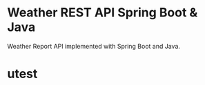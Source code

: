 # Weather REST API Spring Boot & Java

Weather Report API implemented with Spring Boot and Java.
# utest
